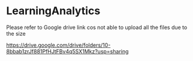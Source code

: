 # LearningAnalytics

Please refer to Google drive link cos not able to upload all the files due to the size

https://drive.google.com/drive/folders/10-8bbab1zrJf881PfHJtFBv4q5SX1Mkz?usp=sharing
